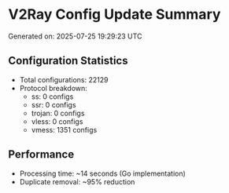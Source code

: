 # V2Ray Config Update Summary
Generated on: 2025-07-25 19:29:23 UTC

## Configuration Statistics
- Total configurations: 22129
- Protocol breakdown:
  - ss: 0 configs
  - ssr: 0 configs
  - trojan: 0 configs
  - vless: 0 configs
  - vmess: 1351 configs

## Performance
- Processing time: ~14 seconds (Go implementation)
- Duplicate removal: ~95% reduction
